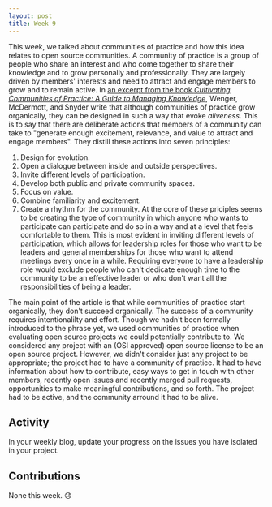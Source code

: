```yaml
---
layout: post
title: Week 9
---
```


This week, we talked about communities of practice and how this idea relates to open source communities. A community of practice is a group of people who share an interest and who come together to share their knowledge and to grow personally and professionally. They are largely driven by members' interests and need to attract and engage members to grow and to remain active. In [an excerpt from the book *Cultivating Communities of Practice: A Guide to Managing Knowledge*](https://hbswk.hbs.edu/archive/cultivating-communities-of-practice-a-guide-to-managing-knowledge-seven-principles-for-cultivating-communities-of-practice), Wenger, McDermott, and Snyder write that although communities of practice grow organically, they can be designed in such a way that evoke *aliveness*. This is to say that there are deliberate actions that members of a community can take to "generate enough excitement, relevance, and value to attract and engage members". They distill these actions into seven principles:
1. Design for evolution.
2. Open a dialogue between inside and outside perspectives.
3. Invite different levels of participation.
4. Develop both public and private community spaces.
5. Focus on value.
6. Combine familiarity and excitement.
7. Create a rhythm for the community.
At the core of these priciples seems to be creating the type of community in which anyone who wants to participate can participate and do so in a way and at a level that feels comfortable to them. This is most evident in inviting different levels of participation, which allows for leadership roles for those who want to be leaders and general memberships for those who want to attend meetings every once in a while. Requiring everyone to have a leadership role would exclude people who can't dedicate enough time to the community to be an effective leader or who don't want all the responsibilities of being a leader.

The main point of the article is that while communities of practice start organically, they don't succeed organically. The success of a community requires intentionalilty and effort. Though we hadn't been formally introduced to the phrase yet, we used communities of practice when evaluating open source projects we could potentially contribute to. We considered any project with an (OSI approved) open source license to be an open source project. However, we didn't consider just any project to be appropriate; the project had to have a community of practice. It had to have information about how to contribute, easy ways to get in touch with other members, recently open issues and recently merged pull requests, opportunities to make meaningful contributions, and so forth. The project had to be active, and the community arround it had to be alive. 

## Activity
In your weekly blog, update your progress on the issues you have isolated in your project.

## Contributions
None this week. 😞
